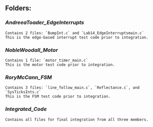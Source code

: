## **Folders:**

### *AndreeaToader_EdgeInterrupts*  
    Contains 2 files: `BumpInt.c` and `Lab14_EdgeInterruptsmain.c`  
    This is the edge-based interrupt test code prior to integration.  

### *NobleWoodall_Motor*  
    Contains 1 file: `motor_timer_main.c`  
    This is the motor test code prior to integration.  

### *RoryMcCann_FSM*  
    Contains 3 files: `line_follow_main.c`, `Reflectance.c`, and `SysTicksInts.c`  
    This is the FSM test code prior to integration.  

### *Integrated_Code*  
    Contains all files for final integration from all three members. 
